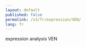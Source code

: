 ```yaml
---
layout: default
published: false
permalink: /v3/fr/expression/VEN/
lang: fr
---
```


expression analysis VEN
